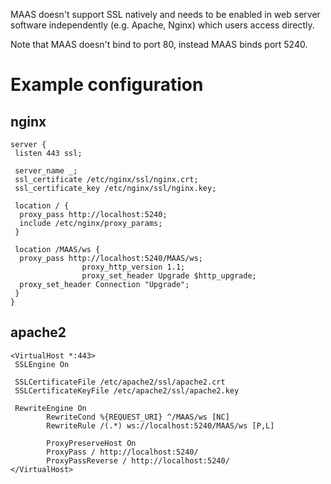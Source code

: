 <!--
Todo:
- Critical: review required
- modify Apache redirection wording if this redirection is ever removed
-->

MAAS doesn't support SSL natively and needs to be enabled in web server
software independently (e.g. Apache, Nginx) which users access directly.

Note that MAAS doesn't bind to port 80, instead MAAS binds port 5240.

# Example configuration

## nginx

```
server {
 listen 443 ssl;

 server_name _;
 ssl_certificate /etc/nginx/ssl/nginx.crt;
 ssl_certificate_key /etc/nginx/ssl/nginx.key;

 location / {
  proxy_pass http://localhost:5240;
  include /etc/nginx/proxy_params;
 }

 location /MAAS/ws {
  proxy_pass http://localhost:5240/MAAS/ws;
                proxy_http_version 1.1;
                proxy_set_header Upgrade $http_upgrade;
  proxy_set_header Connection "Upgrade";
 }
}
```

## apache2

```
<VirtualHost *:443>
 SSLEngine On

 SSLCertificateFile /etc/apache2/ssl/apache2.crt
 SSLCertificateKeyFile /etc/apache2/ssl/apache2.key

 RewriteEngine On
        RewriteCond %{REQUEST_URI} ^/MAAS/ws [NC]
        RewriteRule /(.*) ws://localhost:5240/MAAS/ws [P,L]

        ProxyPreserveHost On
        ProxyPass / http://localhost:5240/
        ProxyPassReverse / http://localhost:5240/
</VirtualHost>
```